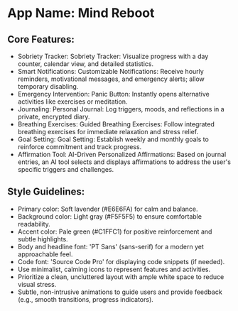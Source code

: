 # **App Name**: Mind Reboot

## Core Features:

- Sobriety Tracker: Sobriety Tracker: Visualize progress with a day counter, calendar view, and detailed statistics.
- Smart Notifications: Customizable Notifications: Receive hourly reminders, motivational messages, and emergency alerts; allow temporary disabling.
- Emergency Intervention: Panic Button: Instantly opens alternative activities like exercises or meditation.
- Journaling: Personal Journal: Log triggers, moods, and reflections in a private, encrypted diary.
- Breathing Exercises: Guided Breathing Exercises: Follow integrated breathing exercises for immediate relaxation and stress relief.
- Goal Setting: Goal Setting: Establish weekly and monthly goals to reinforce commitment and track progress.
- Affirmation Tool: AI-Driven Personalized Affirmations: Based on journal entries, an AI tool selects and displays affirmations to address the user's specific triggers and challenges.

## Style Guidelines:

- Primary color: Soft lavender (#E6E6FA) for calm and balance.
- Background color: Light gray (#F5F5F5) to ensure comfortable readability.
- Accent color: Pale green (#C1FFC1) for positive reinforcement and subtle highlights.
- Body and headline font: 'PT Sans' (sans-serif) for a modern yet approachable feel.
- Code font: 'Source Code Pro' for displaying code snippets (if needed).
- Use minimalist, calming icons to represent features and activities.
- Prioritize a clean, uncluttered layout with ample white space to reduce visual stress.
- Subtle, non-intrusive animations to guide users and provide feedback (e.g., smooth transitions, progress indicators).